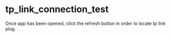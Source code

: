 # tp_link_connection_test

Once app has been opened, click the refresh button in order to locate tp link plug.
